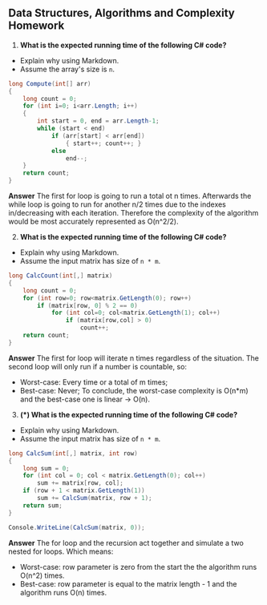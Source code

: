## Data Structures, Algorithms and Complexity Homework

1. **What is the expected running time of the following C# code?**
  - Explain why using Markdown.
  - Assume the array's size is `n`.

  ```cs
  long Compute(int[] arr)
  {
      long count = 0;
      for (int i=0; i<arr.Length; i++)
      {
          int start = 0, end = arr.Length-1;
          while (start < end)
              if (arr[start] < arr[end])
                  { start++; count++; }
              else 
                  end--;
      }
      return count;
  }
  ```
  **Answer**
  The first for loop is going to run a total ot n times. 
  Afterwards the while loop is going to run for another n/2 times due to the indexes in/decreasing with each iteration. 
  Therefore the complexity of the algorithm would be most accurately represented as O(n^2/2).
  
2. **What is the expected running time of the following C# code?**
  - Explain why using Markdown.
  - Assume the input matrix has size of `n * m`.

  ```cs
  long CalcCount(int[,] matrix)
  {
      long count = 0;
      for (int row=0; row<matrix.GetLength(0); row++)
          if (matrix[row, 0] % 2 == 0)
              for (int col=0; col<matrix.GetLength(1); col++)
                  if (matrix[row,col] > 0)
                      count++;
      return count;
  }
  ```
  **Answer**
  The first for loop will iterate n times regardless of the situation.
  The second loop will only run if a number is countable, so:
  - Worst-case: Every time or a total of m times;
  - Best-case: Never;
  To conclude, the worst-case complexity is O(n*m) and the best-case one is linear -> O(n).
  
3. **(*) What is the expected running time of the following C# code?**
  - Explain why using Markdown.
  - Assume the input matrix has size of `n * m`.

  ```cs
  long CalcSum(int[,] matrix, int row)
  {
      long sum = 0;
      for (int col = 0; col < matrix.GetLength(0); col++) 
          sum += matrix[row, col];
      if (row + 1 < matrix.GetLength(1)) 
          sum += CalcSum(matrix, row + 1);
      return sum;
  }
  
  Console.WriteLine(CalcSum(matrix, 0));
  ```
  **Answer**
  The for loop and the recursion act together and simulate a two nested for loops. Which means:
  - Worst-case: row parameter is zero from the start the the algorithm runs O(n^2) times.
  - Best-case: row parameter is equal to the matrix length - 1 and the algorithm runs O(n) times.